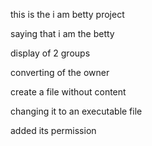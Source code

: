 this is the i am betty project

saying that i am the betty

display of 2 groups

converting of the owner

create a file without content

changing it to an executable file

added its permission
